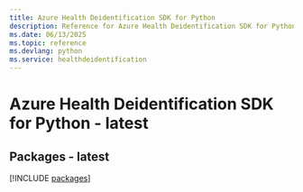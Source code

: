 ```yaml
---
title: Azure Health Deidentification SDK for Python
description: Reference for Azure Health Deidentification SDK for Python
ms.date: 06/13/2025
ms.topic: reference
ms.devlang: python
ms.service: healthdeidentification
---
```

# Azure Health Deidentification SDK for Python - latest
## Packages - latest
[!INCLUDE [packages](health-deidentification-index.md)]